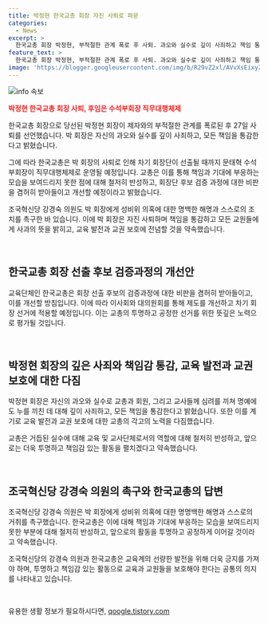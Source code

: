 ```yaml
---
title: 박정현 한국교총 회장 자진 사퇴로 파문
categories:
  - News
excerpt: >
  한국교총 회장 박정현, 부적절한 관계 폭로 후 사퇴. 과오와 실수로 깊이 사죄하고 책임 통감 밝히며, 차기 회장단 선출까지 수석부회장이 직무대행. 교총, 책임과 기대에 부응 못한 점 반성하고 교육 발전과 교권 보호에 노력할 것을 약속. 후보 검증 부족한 점에 대한 비판 수용, 제도 개선하고 차기 회장 선거에 적용할 계획. 과거 성 비위 의혹에 대한 촉구도 이어지고 있음. 
feature_text: >
  한국교총 회장 박정현, 부적절한 관계 폭로 후 사퇴. 과오와 실수로 깊이 사죄하고 책임 통감 밝히며, 차기 회장단 선출까지 수석부회장이 직무대행. 교총, 책임과 기대에 부응 못한 점 반성하고 교육 발전과 교권 보호에 노력할 것을 약속. 후보 검증 부족한 점에 대한 비판 수용, 제도 개선하고 차기 회장 선거에 적용할 계획. 과거 성 비위 의혹에 대한 촉구도 이어지고 있음. 
image: 'https://blogger.googleusercontent.com/img/b/R29vZ2xl/AVvXsEixyZcFfHzMRdzZMjFBmAUKJYCLCGyLL1o632UiGVXcaFdKo_bkvkuCioo0uUKlGfBVcT3P84aROyZIXSBEx3Aw5nCQ3pTgDom1WDC4m8eifvWiAmWEEVb4x6G_l8C0QH225ldMjyaFvpxGEBGNO37VmDTDMHGhJPq73UglMfDca1-0aw/s1600/blogspot.png'
---
```


<p><img src="https://blogger.googleusercontent.com/img/b/R29vZ2xl/AVvXsEixyZcFfHzMRdzZMjFBmAUKJYCLCGyLL1o632UiGVXcaFdKo_bkvkuCioo0uUKlGfBVcT3P84aROyZIXSBEx3Aw5nCQ3pTgDom1WDC4m8eifvWiAmWEEVb4x6G_l8C0QH225ldMjyaFvpxGEBGNO37VmDTDMHGhJPq73UglMfDca1-0aw/s1600/blogspot.png" alt="info 속보" /></p>

<p><b><span style="color: #ee2323;">박정현 한국교총 회장 사퇴, 후임은 수석부회장 직무대행체제</span></b></p>

<p>한국교총 회장으로 당선된 박정현 회장이 제자와의 부적절한 관계를 폭로된 후 27일 사퇴를 선언했습니다. 박 회장은 자신의 과오와 실수를 깊이 사죄하고, 모든 책임을 통감한다고 밝혔습니다. </p>

<p>그에 따라 한국교총은 박 회장의 사퇴로 인해 차기 회장단이 선출될 때까지 문태혁 수석부회장이 직무대행체제로 운영될 예정입니다. 교총은 이를 통해 책임과 기대에 부응하는 모습을 보여드리지 못한 점에 대해 철저히 반성하고, 회장단 후보 검증 과정에 대한 비판을 겸허히 받아들이고 개선할 예정이라고 밝혔습니다.</p>

<p>조국혁신당 강경숙 의원도 박 회장에게 성비위 의혹에 대한 명백한 해명과 스스로의 조치를 촉구한 바 있습니다. 이에 박 회장은 자진 사퇴하며 책임을 통감하고 모든 교원들에게 사과의 뜻을 밝히고, 교육 발전과 교권 보호에 전념할 것을 약속했습니다.</p>

<p data-ke-size="size16">&nbsp;</p>

<h2 data-ke-size="size26">한국교총 회장 선출 후보 검증과정의 개선안</h2>

<p>교육단체인 한국교총은 회장 선출 후보의 검증과정에 대한 비판을 겸허히 받아들이고, 이를 개선할 방침입니다. 이에 따라 이사회와 대의원회를 통해 제도를 개선하고 차기 회장 선거에 적용할 예정입니다. 이는 교총의 투명하고 공정한 선거를 위한 뜻깊은 노력으로 평가될 것입니다.</p>

<p data-ke-size="size16">&nbsp;</p>

<h2 data-ke-size="size26">박정현 회장의 깊은 사죄와 책임감 통감, 교육 발전과 교권 보호에 대한 다짐</h2>

<p>박정현 회장은 자신의 과오와 실수로 교총과 회원, 그리고 교사들께 심려를 끼쳐 명예에도 누를 끼친 데 대해 깊이 사죄하고, 모든 책임을 통감한다고 밝혔습니다. 또한 이를 계기로 교육 발전과 교권 보호에 대한 교총의 각고의 노력을 다짐했습니다.</p>

<p>교총은 거듭된 실수에 대해 교육 및 교사단체로서의 역할에 대해 철저히 반성하고, 앞으로는 더욱 투명하고 책임감 있는 활동을 펼치겠다고 약속했습니다.</p>

<p data-ke-size="size16">&nbsp;</p>

<h2 data-ke-size="size26">조국혁신당 강경숙 의원의 촉구와 한국교총의 답변</h2>

<p>조국혁신당 강경숙 의원은 박 회장에게 성비위 의혹에 대한 명명백한 해명과 스스로의 거취를 촉구했습니다. 한국교총은 이에 대해 책임과 기대에 부응하는 모습을 보여드리지 못한 부분에 대해 철저히 반성하고, 앞으로의 활동을 투명하고 공정하게 이어갈 것이라고 약속했습니다.</p>

<p>조국혁신당의 강경숙 의원과 한국교총은 교육계의 선량한 발전을 위해 더욱 긍지를 가져야 하며, 투명하고 책임감 있는 활동으로 교육과 교원들을 보호해야 한다는 공통의 의지를 나타내고 있습니다.</p>

<p data-ke-size="size16">&nbsp;</p>
유용한 생활 정보가 필요하시다면, <a href="https://qoogle.tistory.com" rel="dofollow">qoogle.tistory.com</a>


